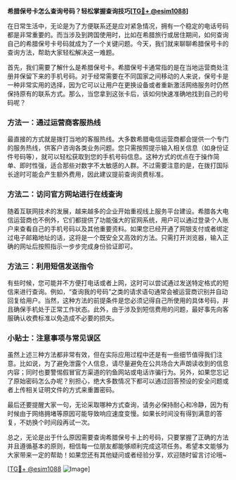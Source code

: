 **希腊保号卡怎么查询号码？轻松掌握查询技巧[[TG💪+ @esim1088](https://t.me/s/esim1088)]**

在日常生活中，无论是为了方便联系还是应对紧急情况，拥有一个稳定的电话号码都是非常重要的。而当涉及到跨国使用时，比如在希腊旅行或居住期间，如何查询自己的希腊保号卡号码就成为了一个关键问题。今天，我们就来聊聊希腊保号卡的查询方法，帮助大家轻松解决这一难题。

首先，我们需要了解什么是希腊保号卡。希腊保号卡通常指的是在当地运营商处注册并保留下来的手机号码。对于经常需要在不同国家之间移动的人来说，保号卡是一种非常实用的选择，因为它可以让用户在更换设备或者重新激活网络服务时仍然保持原有的联系方式。那么，当您拿到这张卡后，该如何快速准确地找到自己的号码呢？

### 方法一：通过运营商客服热线

最直接的方式就是拨打当地的客服热线。大多数希腊电信运营商都会提供一个专门的服务热线，供客户咨询各类业务问题。您只需按照提示输入相关信息（如身份证件号码等），就可以轻松获取到您的手机号码信息。这种方式的优点在于操作简单、即时性强，适合那些对数字不太敏感的人群。不过需要注意的是，在拨打国际长途时可能会产生额外费用，因此建议提前查询资费标准。

### 方法二：访问官方网站进行在线查询

随着互联网技术的发展，越来越多的企业开始重视线上服务平台建设。希腊各大电信运营商也不例外，它们都提供了功能强大的官网系统，用户可以通过登录个人账户来查看自己的手机号码以及其他重要资料。如果您已经开通了网银支付或者绑定过电子邮箱地址的话，这将是一个既安全又高效的方法。只需打开浏览器，输入正确的网址后按照指示一步步完成身份验证即可。

### 方法三：利用短信发送指令

有些时候，您可能并不方便打电话或者上网，这时可以尝试通过发送特定格式的短信来进行查询。例如，“查询我的号码”之类的请求语句通常会被运营商识别并自动回复给用户。当然，这种方法的前提条件是您必须记得自己所使用的具体号码，并且确保手机处于正常工作状态。此外，由于涉及到短信费用的问题，最好事先向客服确认收费标准以免造成不必要的损失。

### 小贴士：注意事项与常见误区

虽然上述三种方法都非常有效，但在实际应用过程中还是有一些细节值得我们注意。比如说，为了避免泄露个人信息，请尽量避免在公共场合大声朗读收到的信息内容；同时也要警惕假冒官方渠道的钓鱼网站或电话诈骗行为。另外，如果您忘记了原始密码怎么办呢？别担心，绝大多数情况下都可以通过回答预设的安全问题或者上传相关证明文件的方式来重置密码。

最后还要提醒大家一句，无论采取哪种方式查询，请务必保持耐心和冷静，因为有时候由于网络拥堵等原因可能导致响应速度变慢。如果长时间没有得到满意的答复，不妨换个时间段再试一次。

总之，无论是出于什么原因需要查询希腊保号卡上的号码，只要掌握了正确的方法并且遵循基本的原则，相信每一位朋友都能够顺利完成这项任务。希望本文能够为大家带来一定的帮助！如果您还有其他疑问或者经验分享，欢迎随时留言讨论哦~

[[TG💪+ @esim1088](https://t.me/s/esim1088) ![Image](https://i.postimg.cc/4NQfJmqS/Snipaste-2025-05-13-00-14-12.png)]